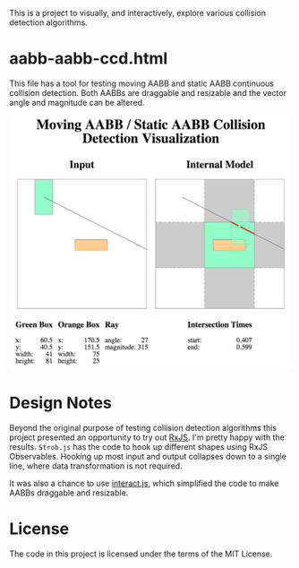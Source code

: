 This is a project to visually, and interactively, explore various collision
detection algorithms.

# aabb-aabb-ccd.html

This file has a tool for testing moving AABB and static AABB continuous
collision detection. Both AABBs are draggable and resizable and the vector
angle and magnitude can be altered.

![AABB / AABB CCD](aabb-aabb-ccd.png)

# Design Notes

Beyond the original purpose of testing collision detection algorithms this
project presented an opportunity to try out
[RxJS](https://github.com/Reactive-Extensions/RxJS). I'm pretty happy with the
results. `Strob.js` has the code to hook up different shapes using RxJS
Observables. Hooking up most input and output collapses down to a single line,
where data transformation is not required.

It was also a chance to use [interact.js](http://interactjs.io/), which
simplified the code to make AABBs draggable and resizable.

# License

The code in this project is licensed under the terms of the MIT License.
